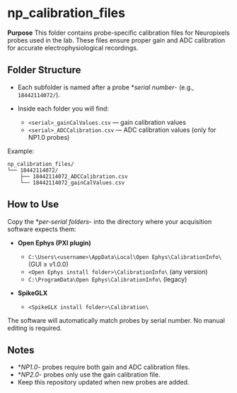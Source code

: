 # np_calibration_files

**Purpose**
This folder contains probe-specific calibration files for Neuropixels probes used in the lab. These files ensure proper gain and ADC calibration for accurate electrophysiological recordings.



## Folder Structure

- Each subfolder is named after a probe **serial number*- (e.g., `18442114072/`).
- Inside each folder you will find:

  - `<serial>_gainCalValues.csv` — gain calibration values
  - `<serial>_ADCCalibration.csv` — ADC calibration values (only for NP1.0 probes)

Example:

```
np_calibration_files/
└── 18442114072/
    ├── 18442114072_ADCCalibration.csv
    └── 18442114072_gainCalValues.csv
```



## How to Use

Copy the **per-serial folders*- into the directory where your acquisition software expects them:

- **Open Ephys (PXI plugin)**

  - `C:\Users\<username>\AppData\Local\Open Ephys\CalibrationInfo\` (GUI ≥ v1.0.0)
  - `<Open Ephys install folder>\CalibrationInfo\` (any version)
  - `C:\ProgramData\Open Ephys\CalibrationInfo\` (legacy)

- **SpikeGLX**

  - `<SpikeGLX install folder>\Calibration\`

The software will automatically match probes by serial number. No manual editing is required.



## Notes

- **NP1.0*- probes require both gain and ADC calibration files.
- **NP2.0*- probes only use the gain calibration file.
- Keep this repository updated when new probes are added.




